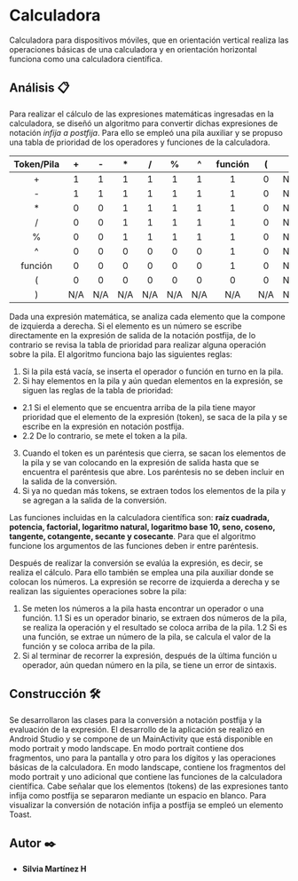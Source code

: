 # Calculadora
Calculadora para dispositivos móviles, que en orientación vertical realiza las operaciones básicas de una calculadora y en orientación horizontal funciona como una calculadora científica.

## Análisis 📋
Para realizar el cálculo de las expresiones matemáticas ingresadas en la calculadora, se diseñó un algoritmo para convertir dichas expresiones de notación *infija a postfija*. Para ello se empleó una pila auxiliar y se propuso una tabla de prioridad de los operadores y funciones de la calculadora. 

| Token/Pila |  +  |  -  |  *  |  /  |  %  |  ^  | función |  (  |  )  |
| :---: | :---: | :---: | :---: | :---: | :---: | :---: | :---: | :---: | :---: | 
|     +      |  1  |  1  |  1  |  1  |  1  |  1  |    1    |  0  | N/A |
|     -      |  1  |  1  |  1  |  1  |  1  |  1  |    1    |  0  | N/A |
|     *      |  0  |  0  |  1  |  1  |  1  |  1  |    1    |  0  | N/A |
|     /      |  0  |  0  |  1  |  1  |  1  |  1  |    1    |  0  | N/A |
|     %      |  0  |  0  |  1  |  1  |  1  |  1  |    1    |  0  | N/A |
|     ^      |  0  |  0  |  0  |  0  |  0  |  0  |    1    |  0  | N/A |
|  función   |  0  |  0  |  0  |  0  |  0  |  0  |    1    |  0  | N/A |
|     (      |  0  |  0  |  0  |  0  |  0  |  0  |    0    |  0  | N/A |
|     )      | N/A | N/A | N/A | N/A | N/A | N/A |   N/A   | N/A | N/A |

Dada una expresión matemática, se analiza cada elemento que la compone de izquierda a derecha. Si el elemento es un número se escribe directamente en la expresión de salida de la notación postfija, de lo contrario se revisa la tabla de prioridad para realizar alguna operación sobre la pila. El algoritmo
funciona bajo las siguientes reglas:

1. Si la pila está vacía, se inserta el operador o función en turno en la pila.
2. Si hay elementos en la pila y aún quedan elementos en la expresión, se siguen las reglas de la tabla de prioridad:
  - 2.1 Si el elemento que se encuentra arriba de la pila tiene mayor prioridad que el elemento de la expresión (token), se saca de la pila y se escribe en la expresión en notación postfija.
  - 2.2 De lo contrario, se mete el token a la pila.
3. Cuando el token es un paréntesis que cierra, se sacan los elementos de la pila y se van colocando en la expresión de salida hasta que se encuentra el paréntesis que abre. Los paréntesis no se deben incluir en la salida de la conversión.
4. Si ya no quedan más tokens, se extraen todos los elementos de la pila y se agregan a la salida de la conversión.

Las funciones incluidas en la calculadora científica son: **raíz cuadrada, potencia, factorial, logaritmo natural, logaritmo base 10, seno, coseno, tangente, cotangente, secante y cosecante**. Para que el algoritmo funcione los argumentos de las funciones deben ir entre paréntesis.

Después de realizar la conversión se evalúa la expresión, es decir, se realiza el cálculo. Para ello también se emplea una pila auxiliar donde se colocan los números. La expresión se recorre de izquierda a derecha y se realizan las siguientes operaciones sobre la pila:
1. Se meten los números a la pila hasta encontrar un operador o una función.
  1.1 Si es un operador binario, se extraen dos números de la pila, se realiza la operación y el resultado se coloca arriba de la pila.
  1.2 Si es una función, se extrae un número de la pila, se calcula el valor de la función y se coloca arriba de la pila.
2. Si al terminar de recorrer la expresión, después de la última función u operador, aún quedan número en la pila, se tiene un error de sintaxis.

## Construcción 🛠️

Se desarrollaron las clases para la conversión a notación postfija y la evaluación de la expresión. El desarrollo de la aplicación se realizó en Android Studio y se compone de un MainActivity que está disponible en modo portrait y modo landscape. En modo portrait contiene dos fragmentos, uno para la pantalla y otro para los dígitos y las operaciones básicas de la calculadora. En modo landscape, contiene los fragmentos del modo portrait y uno adicional que contiene las funciones de la calculadora científica. Cabe señalar que los elementos (tokens) de las expresiones tanto infija como postfija se separaron mediante un espacio en blanco. Para visualizar la conversión de notación infija a postfija se empleó un elemento Toast.

## Autor ✒️

* **Silvia Martínez H** 
